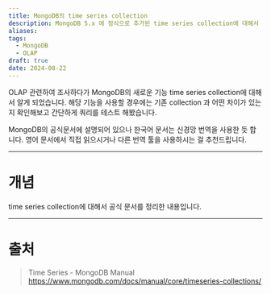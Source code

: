 ```yaml
---
title: MongoDB의 time series collection
description: MongoDB 5.x 에 정식으로 추가된 time series collection에 대해서 조사합니다.
aliases: 
tags:
  - MongoDB
  - OLAP
draft: true
date: 2024-08-22
---
```

OLAP 관련하여 조사하다가 MongoDB의 새로운 기능 time series collection에 대해서 알게 되었습니다. 해당 기능을 사용할 경우에는 기존 collection 과 어떤 차이가 있는지 확인해보고 간단하게 쿼리를 테스트 해봤습니다.

MongoDB의 공식문서에 설명되어 있으나 한국어 문서는 신경망 번역을 사용한 듯 합니다. 영어 문서에서 직접 읽으시거나 다른 번역 툴을 사용하시는 걸 추천드립니다. 


---
# 개념

time series collection에 대해서 공식 문서를 정리한 내용입니다. 




---
# 출처

>Time Series - MongoDB Manual
>https://www.mongodb.com/docs/manual/core/timeseries-collections/